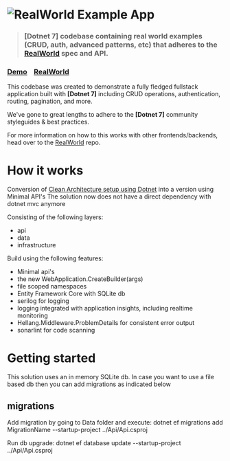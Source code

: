 # ![RealWorld Example App](logo.png)

> ### [Dotnet 7] codebase containing real world examples (CRUD, auth, advanced patterns, etc) that adheres to the [RealWorld](https://github.com/gothinkster/realworld) spec and API.


### [Demo](https://demo.realworld.io/)&nbsp;&nbsp;&nbsp;&nbsp;[RealWorld](https://github.com/gothinkster/realworld)


This codebase was created to demonstrate a fully fledged fullstack application built with **[Dotnet 7]** including CRUD operations, authentication, routing, pagination, and more.

We've gone to great lengths to adhere to the **[Dotnet 7]** community styleguides & best practices.

For more information on how to this works with other frontends/backends, head over to the [RealWorld](https://github.com/gothinkster/realworld) repo.


# How it works

Conversion of [Clean Architecture setup using Dotnet](https://github.com/Erikvdv/realworlddotnet) 
into a version using Minimal API's
The solution now does not have a direct dependency with dotnet mvc anymore

Consisting of the following layers:
- api 
- data
- infrastructure


Build using the following features:
- Minimal api's
- the new WebApplication.CreateBuilder(args)
- file scoped namespaces
- Entity Framework Core with SQLite db
- serilog for logging 
- logging integrated with application insights, including realtime monitoring
- Hellang.Middleware.ProblemDetails for consistent error output
- sonarlint for code scanning

# Getting started

This solution uses an in memory SQLite db. In case you want to use a file based db
then you can add migrations as indicated below 

## migrations
Add migration by going to Data folder and execute:
dotnet ef migrations add MigrationName --startup-project ../Api/Api.csproj

Run db upgrade:
dotnet ef database update --startup-project ../Api/Api.csproj


